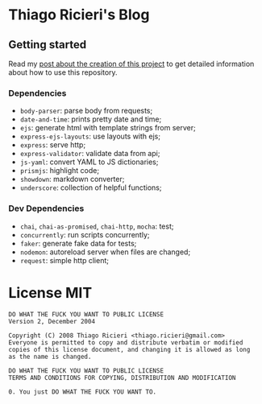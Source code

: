 # Thiago Ricieri's Blog

## Getting started
Read my [post about the creation of this project](https://thiago.ricieri.com/blog-engine-nodejs-open-source) to get detailed information about how to use this repository.

### Dependencies

* `body-parser`: parse body from requests;
* `date-and-time`: prints pretty date and time;
* `ejs`: generate html with template strings from server;
* `express-ejs-layouts`: use layouts with ejs;
* `express`: serve http;
* `express-validator`: validate data from api;
* `js-yaml`: convert YAML to JS dictionaries;
* `prismjs`: highlight code;
* `showdown`: markdown converter;
* `underscore`: collection of helpful functions;

### Dev Dependencies

* `chai`, `chai-as-promised`, `chai-http`, `mocha`: test;
* `concurrently`: run scripts concurrently;
* `faker`: generate fake data for tests;
* `nodemon`: autoreload server when files are changed;
* `request`: simple http client;

# License MIT
```
DO WHAT THE FUCK YOU WANT TO PUBLIC LICENSE
Version 2, December 2004

Copyright (C) 2008 Thiago Ricieri <thiago.ricieri@gmail.com>
Everyone is permitted to copy and distribute verbatim or modified
copies of this license document, and changing it is allowed as long
as the name is changed.

DO WHAT THE FUCK YOU WANT TO PUBLIC LICENSE
TERMS AND CONDITIONS FOR COPYING, DISTRIBUTION AND MODIFICATION

0. You just DO WHAT THE FUCK YOU WANT TO.
```
